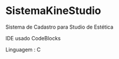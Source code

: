 # SistemaKineStudio
Sistema de Cadastro para Studio de Estética

IDE usado CodeBlocks

Linguagem : C
